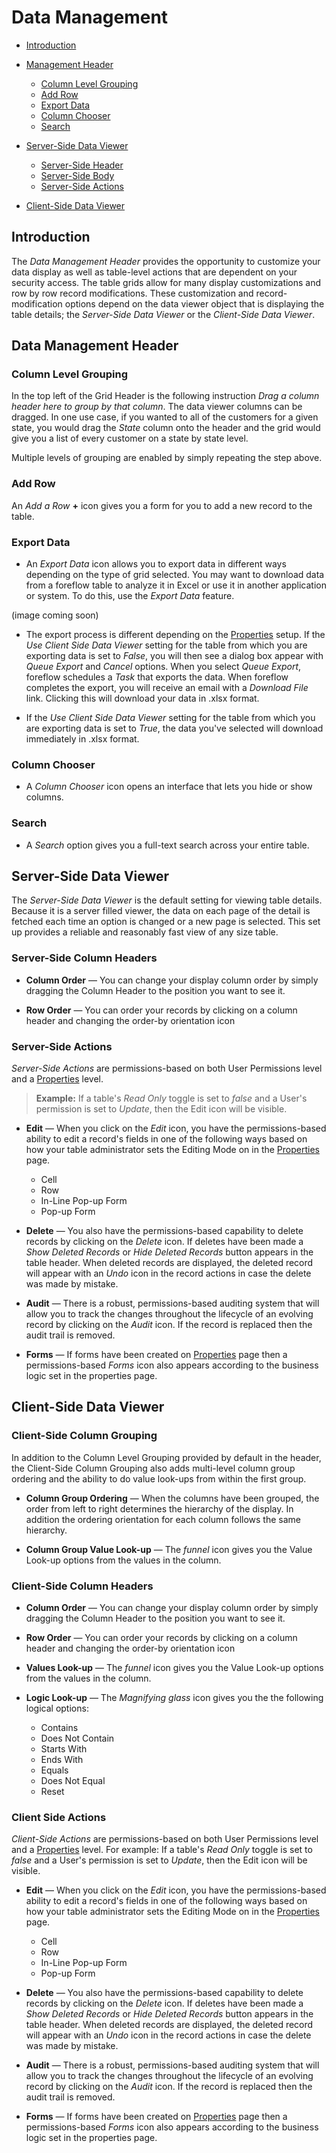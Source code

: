 # Data Management

-   [Introduction](#introduction)
-   [Management Header](#management-header)
    -   [Column Level Grouping](#column-level-grouping)
    -   [Add Row](#add-row)
    -   [Export Data](#export-data)
    -   [Column Chooser](#column-chooser)
    -   [Search](#Search)
-   [Server-Side Data Viewer](#server-side-data-viewer)

    -   [Server-Side Header](#server-side-header)
    -   [Server-Side Body](#server-side-body)
    -   [Server-Side Actions](#server-side-actions)

-   [Client-Side Data Viewer](#client-side-data-viewer)

<a name="introduction"></a>

## Introduction

The _Data Management Header_ provides the opportunity to customize your data display as well as table-level actions that are dependent on your security access. The table grids allow for many display customizations and row by row record modifications. These customization and record-modification options depend on the data viewer object that is displaying the table details; the _Server-Side Data Viewer_ or the _Client-Side Data Viewer_.

## Data Management Header

<a name="column-level-grouping"></a>

### Column Level Grouping

In the top left of the Grid Header is the following instruction _Drag a column header here to group by that column_. The data viewer columns can be dragged. In one use case, if you wanted to all of the customers for a given state, you would drag the _State_ column onto the header and the grid would give you a list of every customer on a state by state level.

Multiple levels of grouping are enabled by simply repeating the step above.

<a name="add-row"></a>

### Add Row

An _Add a Row_ **+** icon gives you a form for you to add a new record to the table.

<a name="export-data"></a>

### Export Data

-   An _Export Data_ icon allows you to export data in different ways depending on the type of grid selected. You may want to download data from a foreflow table to analyze it in Excel or use it in another application or system. To do this, use the _Export Data_ feature.

(image coming soon)

-   The export process is different depending on the [Properties](/{{version}}/tables-properties.md) setup. If the _Use Client Side Data Viewer_ setting for the table from which you are exporting data is set to _False_, you will then see a dialog box appear with _Queue Export_ and _Cancel_ options. When you select _Queue Export_, foreflow schedules a _Task_ that exports the data. When foreflow completes the export, you will receive an email with a _Download File_ link. Clicking this will download your data in .xlsx format.

-   If the _Use Client Side Data Viewer_ setting for the table from which you are exporting data is set to _True_, the data you've selected will download immediately in .xlsx format.

<a name="column-chooser"></a>

### Column Chooser

-   A _Column Chooser_ icon opens an interface that lets you hide or show columns.

<a name="search"></a>

### Search

-   A _Search_ option gives you a full-text search across your entire table.

<a name="server-side-data-viewer"></a>

## Server-Side Data Viewer

The _Server-Side Data Viewer_ is the default setting for viewing table details. Because it is a server filled viewer, the data on each page of the detail is fetched each time an option is changed or a new page is selected. This set up provides a reliable and reasonably fast view of any size table.

<a name="server-side-column-headers"></a>

### Server-Side Column Headers

-   **Column Order** &mdash; You can change your display column order by simply dragging the Column Header to the position you want to see it.

-   **Row Order** &mdash; You can order your records by clicking on a column header and changing the order-by orientation icon

<a name="server-side-actions"></a>

### Server-Side Actions

_Server-Side Actions_ are permissions-based on both User Permissions level and a [Properties](/{{version}}/tables-properties) level.

> **Example:** If a table's _Read Only_ toggle is set to _false_ and a User's permission is set to _Update_, then the Edit icon will be visible.

-   **Edit** &mdash; When you click on the _Edit_ icon, you have the permissions-based ability to edit a record's fields in one of the following ways based on how your table administrator sets the Editing Mode on in the [Properties](/{{version}}/tables-properties#editing-mode) page.

    -   Cell
    -   Row
    -   In-Line Pop-up Form
    -   Pop-up Form

-   **Delete** &mdash; You also have the permissions-based capability to delete records by clicking on the _Delete_ icon. If deletes have been made a _Show Deleted Records_ or _Hide Deleted Records_ button appears in the table header. When deleted records are displayed, the deleted record will appear with an _Undo_ icon in the record actions in case the delete was made by mistake.

-   **Audit** &mdash; There is a robust, permissions-based auditing system that will allow you to track the changes throughout the lifecycle of an evolving record by clicking on the _Audit_ icon. If the record is replaced then the audit trail is removed.

-   **Forms** &mdash; If forms have been created on [Properties](/{{version}}/tables-properties#forms-section) page then a permissions-based _Forms_ icon also appears according to the business logic set in the properties page.

<a name="client-side-data-viewer"></a>

## Client-Side Data Viewer

<a name="client-side-column-grouping"></a>

### Client-Side Column Grouping

In addition to the Column Level Grouping provided by default in the header, the Client-Side Column Grouping also adds multi-level column group ordering and the ability to do value look-ups from within the first group.

-   **Column Group Ordering** &mdash; When the columns have been grouped, the order from left to right determines the hierarchy of the display. In addition the ordering orientation for each column follows the same hierarchy.

-   **Column Group Value Look-up** &mdash; The _funnel_ icon gives you the Value Look-up options from the values in the column.

<a name="client-side-column-headers"></a>

### Client-Side Column Headers

-   **Column Order** &mdash; You can change your display column order by simply dragging the Column Header to the position you want to see it.

-   **Row Order** &mdash; You can order your records by clicking on a column header and changing the order-by orientation icon

-   **Values Look-up** &mdash; The _funnel_ icon gives you the Value Look-up options from the values in the column.

-   **Logic Look-up** &mdash; The _Magnifying glass_ icon gives you the the following logical options:
    -   Contains
    -   Does Not Contain
    -   Starts With
    -   Ends With
    -   Equals
    -   Does Not Equal
    -   Reset

<a name="client-side-actions"></a>

### Client Side Actions

_Client-Side Actions_ are permissions-based on both User Permissions level and a [Properties](/{{version}}/tables-properties) level. For example: If a table's _Read Only_ toggle is set to _false_ and a User's permission is set to _Update_, then the Edit icon will be visible.

-   **Edit** &mdash; When you click on the _Edit_ icon, you have the permissions-based ability to edit a record's fields in one of the following ways based on how your table administrator sets the Editing Mode on in the [Properties](/{{version}}/tables-properties#editing-mode) page.

    -   Cell
    -   Row
    -   In-Line Pop-up Form
    -   Pop-up Form

-   **Delete** &mdash; You also have the permissions-based capability to delete records by clicking on the _Delete_ icon. If deletes have been made a _Show Deleted Records_ or _Hide Deleted Records_ button appears in the table header. When deleted records are displayed, the deleted record will appear with an _Undo_ icon in the record actions in case the delete was made by mistake.

-   **Audit** &mdash; There is a robust, permissions-based auditing system that will allow you to track the changes throughout the lifecycle of an evolving record by clicking on the _Audit_ icon. If the record is replaced then the audit trail is removed.

-   **Forms** &mdash; If forms have been created on [Properties](/{{version}}/tables-properties#forms-section) page then a permissions-based _Forms_ icon also appears according to the business logic set in the properties page.
